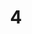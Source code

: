 ---
basin: 'No'
cudn: true
floor: First
grade: 2
images: []
living_room: 'No'
location: East Court
name: '4'
network: Wired and Wireless
title: '4'
---